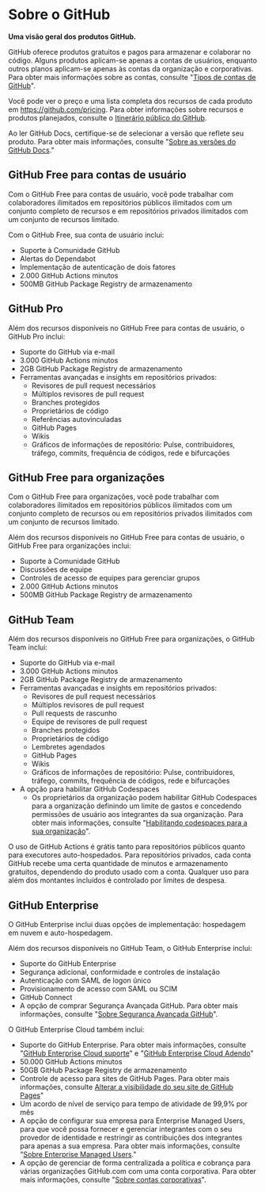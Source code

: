 # Sobre o GitHub

**Uma visão geral dos produtos GitHub.**

GitHub oferece produtos gratuitos e pagos para armazenar e colaborar no código. Alguns produtos aplicam-se apenas a contas de usuários, enquanto outros planos aplicam-se apenas às contas da organização e corporativas. Para obter mais informações sobre as contas, consulte "[Tipos de contas de GitHub](https://docs.github.com/pt/get-started/learning-about-github/types-of-github-accounts)".

Você pode ver o preço e uma lista completa dos recursos de cada produto em https://github.com/pricing. Para obter informações sobre recursos e produtos planejados, consulte o [Itinerário público do GitHub](https://github.com/github/roadmap#github-public-roadmap).

Ao ler GitHub Docs, certifique-se de selecionar a versão que reflete seu produto. Para obter mais informações, consulte "[Sobre as versões do GitHub Docs](https://docs.github.com/pt/get-started/learning-about-github/about-versions-of-github-docs)."

## GitHub Free para contas de usuário

Com o GitHub Free para contas de usuário, você pode trabalhar com colaboradores ilimitados em repositórios públicos ilimitados com um conjunto completo de recursos e em repositórios privados ilimitados com um conjunto de recursos limitado.

Com o GitHub Free, sua conta de usuário inclui:

- Suporte à Comunidade GitHub
- Alertas do Dependabot
- Implementação de autenticação de dois fatores
- 2.000 GitHub Actions minutos
- 500MB GitHub Package Registry de armazenamento

## GitHub Pro

Além dos recursos disponíveis no GitHub Free para contas de usuário, o GitHub Pro inclui:

- Suporte do GitHub via e-mail
- 3.000 GitHub Actions minutos
- 2GB GitHub Package Registry de armazenamento
- Ferramentas avançadas e insights em repositórios privados:
  - Revisores de pull request necessários
  - Múltiplos revisores de pull request
  - Branches protegidos
  - Proprietários de código
  - Referências autovinculadas
  - GitHub Pages
  - Wikis
  - Gráficos de informações de repositório: Pulse, contribuidores, tráfego, commits, frequência de códigos, rede e bifurcações

## GitHub Free para organizações

Com o GitHub Free para organizações, você pode trabalhar com colaboradores ilimitados em repositórios públicos ilimitados com um conjunto completo de recursos ou em repositórios privados ilimitados com um conjunto de recursos limitado.

Além dos recursos disponíveis no GitHub Free para contas de usuário, o GitHub Free para organizações inclui:

- Suporte à Comunidade GitHub
- Discussões de equipe
- Controles de acesso de equipes para gerenciar grupos
- 2.000 GitHub Actions minutos
- 500MB GitHub Package Registry de armazenamento

## GitHub Team

Além dos recursos disponíveis no GitHub Free para organizações, o GitHub Team inclui:

- Suporte do GitHub via e-mail
- 3.000 GitHub Actions minutos
- 2GB GitHub Package Registry de armazenamento
- Ferramentas avançadas e insights em repositórios privados:
  - Revisores de pull request necessários
  - Múltiplos revisores de pull request
  - Pull requests de rascunho
  - Equipe de revisores de pull request
  - Branches protegidos
  - Proprietários de código
  - Lembretes agendados
  - GitHub Pages
  - Wikis
  - Gráficos de informações de repositório: Pulse, contribuidores, tráfego, commits, frequência de códigos, rede e bifurcações
- A opção para habilitar GitHub Codespaces
  - Os proprietários da organização podem habilitar GitHub Codespaces para a organização definindo um limite de gastos e concedendo permissões de usuário aos integrantes da sua organização. Para obter mais informações, consulte "[Habilitando codespaces para a sua organização](https://docs.github.com/pt/codespaces/managing-codespaces-for-your-organization/enabling-codespaces-for-your-organization)".

O uso de GitHub Actions é grátis tanto para repositórios públicos quanto para executores auto-hospedados. Para repositórios privados, cada conta GitHub recebe uma certa quantidade de minutos e armazenamento gratuitos, dependendo do produto usado com a conta. Qualquer uso para além dos montantes incluídos é controlado por limites de despesa.

## GitHub Enterprise

O GitHub Enterprise inclui duas opções de implementação: hospedagem em nuvem e auto-hospedagem.

Além dos recursos disponíveis no GitHub Team, o GitHub Enterprise inclui:

- Suporte do GitHub Enterprise
- Segurança adicional, conformidade e controles de instalação
- Autenticação com SAML de logon único
- Provisionamento de acesso com SAML ou SCIM
- GitHub Connect
- A opção de comprar Segurança Avançada GitHub. Para obter mais informações, consulte "[Sobre Segurança Avançada GitHub](https://docs.github.com/pt/github/getting-started-with-github/about-github-advanced-security)".

O GitHub Enterprise Cloud também inclui:

- Suporte do GitHub Enterprise. Para obter mais informações, consulte "[GitHub Enterprise Cloud suporte](https://docs.github.com/pt/articles/github-enterprise-cloud-support)" e "[GitHub Enterprise Cloud Adendo](https://docs.github.com/pt/articles/github-enterprise-cloud-addendum)"
- 50.000 GitHub Actions minutos
- 50GB GitHub Package Registry de armazenamento
- Controle de acesso para sites de GitHub Pages. Para obter mais informações, consulte [Alterar a visibilidade do seu site de GitHub Pages](https://docs.github.com/pt/pages/getting-started-with-github-pages/changing-the-visibility-of-your-github-pages-site)"
- Um acordo de nível de serviço para tempo de atividade de 99,9% por mês
- A opção de configurar sua empresa para Enterprise Managed Users, para que você possa fornecer e gerenciar integrantes com o seu provedor de identidade e restringir as contribuições dos integrantes para apenas a sua empresa. Para obter mais informações, consulte "[Sobre Enterprise Managed Users](https://docs.github.com/pt/enterprise-cloud@latest/admin/authentication/managing-your-enterprise-users-with-your-identity-provider/about-enterprise-managed-users)."
- A opção de gerenciar de forma centralizada a política e cobrança para várias organizações GitHub.com com uma conta corporativa. Para obter mais informações, consulte "[Sobre contas corporativas](https://docs.github.com/pt/enterprise-cloud@latest/admin/overview/about-enterprise-accounts)".